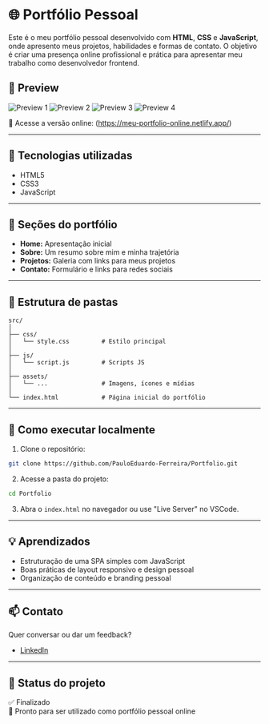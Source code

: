 
# 🌐 Portfólio Pessoal

Este é o meu portfólio pessoal desenvolvido com **HTML**, **CSS** e **JavaScript**, onde apresento meus projetos, habilidades e formas de contato. O objetivo é criar uma presença online profissional e prática para apresentar meu trabalho como desenvolvedor frontend.

## 📸 Preview

![Preview 1](https://github.com/user-attachments/assets/3c6f0bf0-272f-43b6-8ecd-e35ed32ca8d7)
![Preview 2](https://github.com/user-attachments/assets/c265d58b-e4ab-4678-b4cf-ec80e623c98b)
![Preview 3](https://github.com/user-attachments/assets/87b65b50-dcee-487a-9a0b-27422f1192eb)
![Preview 4](https://github.com/user-attachments/assets/1f493cae-3ae7-4918-9c6d-c15bc4d23973)

🔗 Acesse a versão online: (https://meu-portfolio-online.netlify.app/)

---

## 🧰 Tecnologias utilizadas

- HTML5
- CSS3
- JavaScript

---

## 📌 Seções do portfólio

- **Home:** Apresentação inicial
- **Sobre:** Um resumo sobre mim e minha trajetória
- **Projetos:** Galeria com links para meus projetos
- **Contato:** Formulário e links para redes sociais

---

## 📁 Estrutura de pastas

```
src/
│
├── css/
│   └── style.css         # Estilo principal
│
├── js/
│   └── script.js         # Scripts JS
│
├── assets/
│   └── ...               # Imagens, ícones e mídias
│
└── index.html            # Página inicial do portfólio
```

---

## 🚀 Como executar localmente

1. Clone o repositório:
```bash
git clone https://github.com/PauloEduardo-Ferreira/Portfolio.git
```

2. Acesse a pasta do projeto:
```bash
cd Portfolio
```

3. Abra o `index.html` no navegador ou use "Live Server" no VSCode.

---

## 💡 Aprendizados

- Estruturação de uma SPA simples com JavaScript
- Boas práticas de layout responsivo e design pessoal
- Organização de conteúdo e branding pessoal

---

## 📫 Contato

Quer conversar ou dar um feedback?

- [LinkedIn](https://www.linkedin.com/in/paulo-ferreira-dev/)

---

## 📌 Status do projeto

✅ Finalizado  
🚀 Pronto para ser utilizado como portfólio pessoal online
